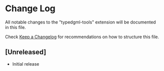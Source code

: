 # Change Log

All notable changes to the "typedgml-tools" extension will be documented in this file.

Check [Keep a Changelog](http://keepachangelog.com/) for recommendations on how to structure this file.

## [Unreleased]

- Initial release